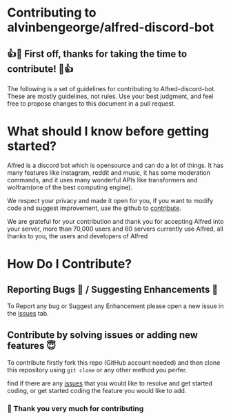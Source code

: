 # Contributing to alvinbengeorge/alfred-discord-bot

## 👍🎉 First off, thanks for taking the time to contribute! 🎉👍

The following is a set of guidelines for contributing to Alfred-discord-bot. These are mostly guidelines, not rules. Use your best judgment, and feel free to propose changes to this document in a pull request.

# What should I know before getting started?

Alfred is a discord bot which is opensource and can do a lot of things. It has many features like instagram, reddit and music, it has some moderation commands, and it uses many wonderful APIs like transformers and wolfram(one of the best computing engine).

We respect your privacy and made it open for you, if you want to modify code and suggest improvement, use the github to [contribute](#how-do-i-contribute).

We are grateful for your contribution and thank you for accepting Alfred into your server, more than 70,000 users and 60 servers currently use Alfred, all thanks to you, the users and developers of Alfred

# How Do I Contribute?
## Reporting Bugs 🐛 / Suggesting Enhancements 🤖

To Report any bug or Suggest any Enhancement please open a new issue in the [issues](https://github.com/alvinbengeorge/alfred-discord-bot/issues) tab.

## Contribute by solving issues or adding new features 😇

To contribute firstly fork this repo (GitHub account needed) and then clone this repository using `git clone` or any other method you perfer.

find if there are any [issues](https://github.com/alvinbengeorge/alfred-discord-bot/issues) that you would like to resolve and get started coding, or get started coding the feature you would like to add.

### 🤗 Thank you very much for contributing
